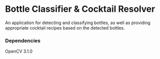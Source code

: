 # Bottle Classifier & Cocktail Resolver
An application for detecting and classifying bottles, as well as providing appropriate cocktail recipes based on the detected bottles.

### Dependencies
OpenCV 3.1.0
